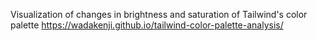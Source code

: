Visualization of changes in brightness and saturation of Tailwind's color palette
https://wadakenji.github.io/tailwind-color-palette-analysis/